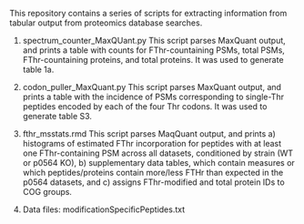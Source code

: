 This repository contains a series of scripts for extracting information from tabular output from proteomics database searches.  
1.  spectrum_counter_MaxQUant.py
This script parses MaxQuant output, and prints a table with counts for FThr-countaining PSMs, total PSMs, FThr-countaining proteins, and total proteins.  It was used to generate table 1a.

2.  codon_puller_MaxQuant.py
This script parses MaxQuant output, and prints a table with the incidence of PSMs corresponding to single-Thr peptides encoded by each of the four Thr codons.  It was used to generate table S3.

3.  fthr_msstats.rmd
This script parses MaqQuant output, and prints a) histograms of estimated FThr incorporation for peptides with at least one FThr-containing PSM across all datasets, conditioned by strain (WT or p0564 KO),  b)  supplementary data tables, which contain measures or which peptides/proteins contain more/less FTHr than expected in the p0564 datasets, and c) assigns FThr-modified and total protein IDs to COG groups.

4.  Data files:
modificationSpecificPeptides.txt

